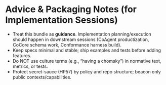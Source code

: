 # Advice & Packaging Notes (for Implementation Sessions)

- Treat this bundle as **guidance**. Implementation planning/execution should happen in downstream sessions (CoAgent productization, CoCore schema work, Conformance harness build).
- Keep specs minimal and stable; ship examples and tests before adding features.
- Do NOT use culture terms (e.g., “having a chomsky”) in normative text, metrics, or tests.
- Protect secret-sauce (HP57) by policy and repo structure; beacon only public contexts/capabilities.


